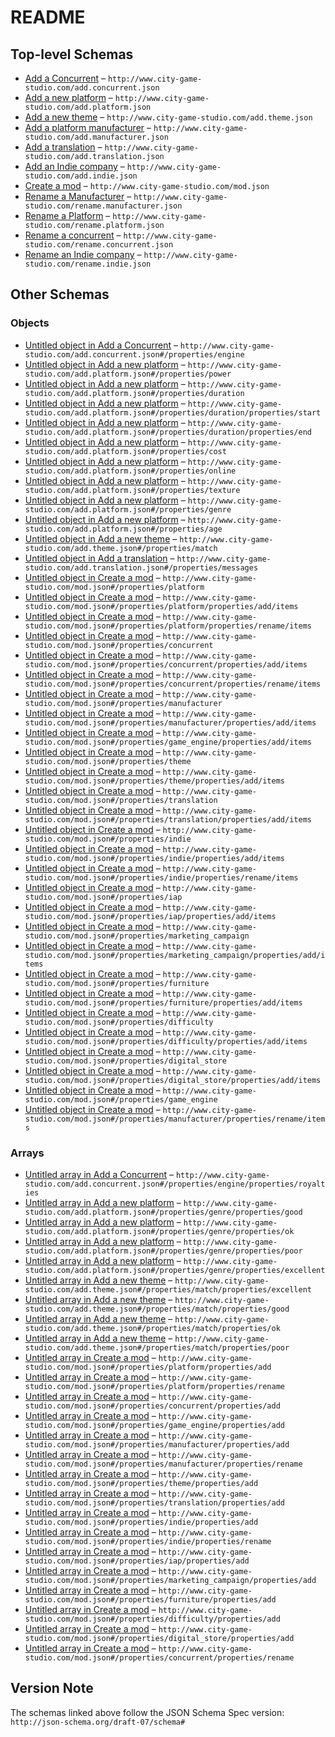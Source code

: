 # README

## Top-level Schemas

-   [Add a Concurrent](./add-concurrent.md "Add a new competitor") – `http://www.city-game-studio.com/add.concurrent.json`
-   [Add a new platform](./add-platform.md "Add a new platform") – `http://www.city-game-studio.com/add.platform.json`
-   [Add a new theme](./add-theme.md "Add a theme") – `http://www.city-game-studio.com/add.theme.json`
-   [Add a platform manufacturer](./add-manufacturer.md "Add a manufacturer") – `http://www.city-game-studio.com/add.manufacturer.json`
-   [Add a translation](./add-translation.md "Add a translation") – `http://www.city-game-studio.com/add.translation.json`
-   [Add an Indie company](./add-indie.md "Add an indie company") – `http://www.city-game-studio.com/add.indie.json`
-   [Create a mod](./generic.md "Generic structure of a mod") – `http://www.city-game-studio.com/mod.json`
-   [Rename a Manufacturer](./rename-manufacturer.md "Rename a manufacturer") – `http://www.city-game-studio.com/rename.manufacturer.json`
-   [Rename a Platform](./rename-platform.md "Rename a platform") – `http://www.city-game-studio.com/rename.platform.json`
-   [Rename a concurrent](./rename-concurrent.md "Rename a concurrent") – `http://www.city-game-studio.com/rename.concurrent.json`
-   [Rename an Indie company](./rename-indie.md "Rename an indie company") – `http://www.city-game-studio.com/rename.indie.json`

## Other Schemas

### Objects

-   [Untitled object in Add a Concurrent](./add-concurrent-properties-engine.md) – `http://www.city-game-studio.com/add.concurrent.json#/properties/engine`
-   [Untitled object in Add a new platform](./add-platform-properties-power.md) – `http://www.city-game-studio.com/add.platform.json#/properties/power`
-   [Untitled object in Add a new platform](./add-platform-properties-duration.md) – `http://www.city-game-studio.com/add.platform.json#/properties/duration`
-   [Untitled object in Add a new platform](./add-platform-properties-duration-properties-start.md "Release date of the platform") – `http://www.city-game-studio.com/add.platform.json#/properties/duration/properties/start`
-   [Untitled object in Add a new platform](./add-platform-properties-duration-properties-end.md "Discontinuation date of the platform") – `http://www.city-game-studio.com/add.platform.json#/properties/duration/properties/end`
-   [Untitled object in Add a new platform](./add-platform-properties-cost.md "Development and license costs") – `http://www.city-game-studio.com/add.platform.json#/properties/cost`
-   [Untitled object in Add a new platform](./add-platform-properties-online.md) – `http://www.city-game-studio.com/add.platform.json#/properties/online`
-   [Untitled object in Add a new platform](./add-platform-properties-texture.md "Platform's textures") – `http://www.city-game-studio.com/add.platform.json#/properties/texture`
-   [Untitled object in Add a new platform](./add-platform-properties-genre.md "Platform/genre matches") – `http://www.city-game-studio.com/add.platform.json#/properties/genre`
-   [Untitled object in Add a new platform](./add-platform-properties-age.md) – `http://www.city-game-studio.com/add.platform.json#/properties/age`
-   [Untitled object in Add a new theme](./add-theme-properties-match.md "Theme/genre matches") – `http://www.city-game-studio.com/add.theme.json#/properties/match`
-   [Untitled object in Add a translation](./add-translation-properties-messages.md "KEY: VALUE") – `http://www.city-game-studio.com/add.translation.json#/properties/messages`
-   [Untitled object in Create a mod](./generic-properties-platform.md "To manipulate platforms") – `http://www.city-game-studio.com/mod.json#/properties/platform`
-   [Untitled object in Create a mod](./generic-properties-platform-properties-add-items.md) – `http://www.city-game-studio.com/mod.json#/properties/platform/properties/add/items`
-   [Untitled object in Create a mod](./generic-properties-platform-properties-rename-items.md) – `http://www.city-game-studio.com/mod.json#/properties/platform/properties/rename/items`
-   [Untitled object in Create a mod](./generic-properties-concurrent.md "To manipulate concurrents") – `http://www.city-game-studio.com/mod.json#/properties/concurrent`
-   [Untitled object in Create a mod](./generic-properties-concurrent-properties-add-items.md) – `http://www.city-game-studio.com/mod.json#/properties/concurrent/properties/add/items`
-   [Untitled object in Create a mod](./generic-properties-concurrent-properties-rename-items.md) – `http://www.city-game-studio.com/mod.json#/properties/concurrent/properties/rename/items`
-   [Untitled object in Create a mod](./generic-properties-manufacturer.md "To manipulate manufacturers") – `http://www.city-game-studio.com/mod.json#/properties/manufacturer`
-   [Untitled object in Create a mod](./generic-properties-manufacturer-properties-add-items.md) – `http://www.city-game-studio.com/mod.json#/properties/manufacturer/properties/add/items`
-   [Untitled object in Create a mod](./generic-properties-game_engine-properties-add-items.md) – `http://www.city-game-studio.com/mod.json#/properties/game_engine/properties/add/items`
-   [Untitled object in Create a mod](./generic-properties-theme.md "To manipulate themes") – `http://www.city-game-studio.com/mod.json#/properties/theme`
-   [Untitled object in Create a mod](./generic-properties-theme-properties-add-items.md) – `http://www.city-game-studio.com/mod.json#/properties/theme/properties/add/items`
-   [Untitled object in Create a mod](./generic-properties-translation.md "To manipulate translations") – `http://www.city-game-studio.com/mod.json#/properties/translation`
-   [Untitled object in Create a mod](./generic-properties-translation-properties-add-items.md) – `http://www.city-game-studio.com/mod.json#/properties/translation/properties/add/items`
-   [Untitled object in Create a mod](./generic-properties-indie.md "To manipulate indie companies") – `http://www.city-game-studio.com/mod.json#/properties/indie`
-   [Untitled object in Create a mod](./generic-properties-indie-properties-add-items.md) – `http://www.city-game-studio.com/mod.json#/properties/indie/properties/add/items`
-   [Untitled object in Create a mod](./generic-properties-indie-properties-rename-items.md) – `http://www.city-game-studio.com/mod.json#/properties/indie/properties/rename/items`
-   [Untitled object in Create a mod](./generic-properties-iap.md "To manipulate IAP (NOT IMPLEMENTED YET)") – `http://www.city-game-studio.com/mod.json#/properties/iap`
-   [Untitled object in Create a mod](./generic-properties-iap-properties-add-items.md) – `http://www.city-game-studio.com/mod.json#/properties/iap/properties/add/items`
-   [Untitled object in Create a mod](./generic-properties-marketing_campaign.md "To manipulate marketing campaign (NOT IMPLEMENTED YET)") – `http://www.city-game-studio.com/mod.json#/properties/marketing_campaign`
-   [Untitled object in Create a mod](./generic-properties-marketing_campaign-properties-add-items.md) – `http://www.city-game-studio.com/mod.json#/properties/marketing_campaign/properties/add/items`
-   [Untitled object in Create a mod](./generic-properties-furniture.md "To manipulate furnitures (NOT IMPLEMENTED YET)") – `http://www.city-game-studio.com/mod.json#/properties/furniture`
-   [Untitled object in Create a mod](./generic-properties-furniture-properties-add-items.md) – `http://www.city-game-studio.com/mod.json#/properties/furniture/properties/add/items`
-   [Untitled object in Create a mod](./generic-properties-difficulty.md "To manipulate custom difficulties (NOT IMPLEMENTED YET)") – `http://www.city-game-studio.com/mod.json#/properties/difficulty`
-   [Untitled object in Create a mod](./generic-properties-difficulty-properties-add-items.md) – `http://www.city-game-studio.com/mod.json#/properties/difficulty/properties/add/items`
-   [Untitled object in Create a mod](./generic-properties-digital_store.md "To manipulate digital store (NOT IMPLEMENTED YET)") – `http://www.city-game-studio.com/mod.json#/properties/digital_store`
-   [Untitled object in Create a mod](./generic-properties-digital_store-properties-add-items.md) – `http://www.city-game-studio.com/mod.json#/properties/digital_store/properties/add/items`
-   [Untitled object in Create a mod](./generic-properties-game_engine.md "To manipulate game engine (NOT IMPLEMENTED YET)") – `http://www.city-game-studio.com/mod.json#/properties/game_engine`
-   [Untitled object in Create a mod](./generic-properties-manufacturer-properties-rename-items.md) – `http://www.city-game-studio.com/mod.json#/properties/manufacturer/properties/rename/items`

### Arrays

-   [Untitled array in Add a Concurrent](./add-concurrent-properties-engine-properties-royalties.md "Range for the concurrent engine royalties") – `http://www.city-game-studio.com/add.concurrent.json#/properties/engine/properties/royalties`
-   [Untitled array in Add a new platform](./add-platform-properties-genre-properties-good.md) – `http://www.city-game-studio.com/add.platform.json#/properties/genre/properties/good`
-   [Untitled array in Add a new platform](./add-platform-properties-genre-properties-ok.md) – `http://www.city-game-studio.com/add.platform.json#/properties/genre/properties/ok`
-   [Untitled array in Add a new platform](./add-platform-properties-genre-properties-poor.md) – `http://www.city-game-studio.com/add.platform.json#/properties/genre/properties/poor`
-   [Untitled array in Add a new platform](./add-platform-properties-genre-properties-excellent.md) – `http://www.city-game-studio.com/add.platform.json#/properties/genre/properties/excellent`
-   [Untitled array in Add a new theme](./add-theme-properties-match-properties-excellent.md) – `http://www.city-game-studio.com/add.theme.json#/properties/match/properties/excellent`
-   [Untitled array in Add a new theme](./add-theme-properties-match-properties-good.md) – `http://www.city-game-studio.com/add.theme.json#/properties/match/properties/good`
-   [Untitled array in Add a new theme](./add-theme-properties-match-properties-ok.md) – `http://www.city-game-studio.com/add.theme.json#/properties/match/properties/ok`
-   [Untitled array in Add a new theme](./add-theme-properties-match-properties-poor.md) – `http://www.city-game-studio.com/add.theme.json#/properties/match/properties/poor`
-   [Untitled array in Create a mod](./generic-properties-platform-properties-add.md "Add a new platform") – `http://www.city-game-studio.com/mod.json#/properties/platform/properties/add`
-   [Untitled array in Create a mod](./generic-properties-platform-properties-rename.md "Rename a platform") – `http://www.city-game-studio.com/mod.json#/properties/platform/properties/rename`
-   [Untitled array in Create a mod](./generic-properties-concurrent-properties-add.md "Add a new concurrent") – `http://www.city-game-studio.com/mod.json#/properties/concurrent/properties/add`
-   [Untitled array in Create a mod](./generic-properties-game_engine-properties-add.md "Add a new feature") – `http://www.city-game-studio.com/mod.json#/properties/game_engine/properties/add`
-   [Untitled array in Create a mod](./generic-properties-manufacturer-properties-add.md "Add a new manufacturer") – `http://www.city-game-studio.com/mod.json#/properties/manufacturer/properties/add`
-   [Untitled array in Create a mod](./generic-properties-manufacturer-properties-rename.md "Rename a manufacturer") – `http://www.city-game-studio.com/mod.json#/properties/manufacturer/properties/rename`
-   [Untitled array in Create a mod](./generic-properties-theme-properties-add.md "Add a new themes") – `http://www.city-game-studio.com/mod.json#/properties/theme/properties/add`
-   [Untitled array in Create a mod](./generic-properties-translation-properties-add.md "Add a new translation") – `http://www.city-game-studio.com/mod.json#/properties/translation/properties/add`
-   [Untitled array in Create a mod](./generic-properties-indie-properties-add.md "Add a new indie company") – `http://www.city-game-studio.com/mod.json#/properties/indie/properties/add`
-   [Untitled array in Create a mod](./generic-properties-indie-properties-rename.md "Rename a indie company") – `http://www.city-game-studio.com/mod.json#/properties/indie/properties/rename`
-   [Untitled array in Create a mod](./generic-properties-iap-properties-add.md "Add a new IAP") – `http://www.city-game-studio.com/mod.json#/properties/iap/properties/add`
-   [Untitled array in Create a mod](./generic-properties-marketing_campaign-properties-add.md "Add a new marketing campaign") – `http://www.city-game-studio.com/mod.json#/properties/marketing_campaign/properties/add`
-   [Untitled array in Create a mod](./generic-properties-furniture-properties-add.md "Add a new item") – `http://www.city-game-studio.com/mod.json#/properties/furniture/properties/add`
-   [Untitled array in Create a mod](./generic-properties-difficulty-properties-add.md "Add a new difficulty") – `http://www.city-game-studio.com/mod.json#/properties/difficulty/properties/add`
-   [Untitled array in Create a mod](./generic-properties-digital_store-properties-add.md "Add a new feature") – `http://www.city-game-studio.com/mod.json#/properties/digital_store/properties/add`
-   [Untitled array in Create a mod](./generic-properties-concurrent-properties-rename.md "Rename a concurrent") – `http://www.city-game-studio.com/mod.json#/properties/concurrent/properties/rename`

## Version Note

The schemas linked above follow the JSON Schema Spec version: `http://json-schema.org/draft-07/schema#`
